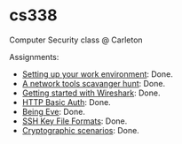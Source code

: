 # cs338

Computer Security class @ Carleton

Assignments:

- [Setting up your work environment](https://cs.carleton.edu/faculty/jondich/courses/cs338_s22/assignments/00-setup.html): Done.
- [A network tools scavanger hunt](https://cs.carleton.edu/faculty/jondich/courses/cs338_s22/assignments/02-network-tools.html): Done.
- [Getting started with Wireshark](https://cs.carleton.edu/faculty/jondich/courses/cs338_s22/assignments/03-wireshark.html): Done.
- [HTTP Basic Auth](https://cs.carleton.edu/faculty/jondich/courses/cs338_s22/assignments/04-basic-authentication.html): Done.
- [Being Eve](https://cs.carleton.edu/faculty/jondich/courses/cs338_s22/assignments/06-being-eve.html): Done.
- [SSH Key File Formats](https://cs.carleton.edu/faculty/jondich/courses/cs338_s22/assignments/08-whats-in-a-key-file.html): Done.
- [Cryptographic scenarios](https://cs.carleton.edu/faculty/jondich/courses/cs338_s22/assignments/09-scenarios.html): Done.
